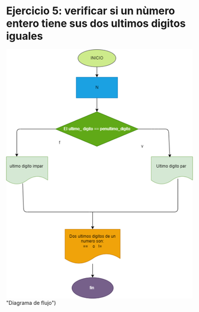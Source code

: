 # Ejercicio 5: verificar si un nùmero entero tiene sus dos ultimos digitos iguales

![Diagrama de flujo](diagrama.png) "Diagrama de flujo")
